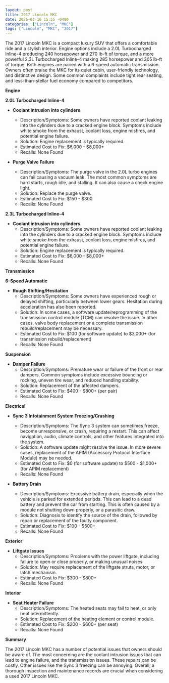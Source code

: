 ```yaml
---
layout: post
title: 2017 Lincoln MKC
date: 2025-03-16 15:55 -0400
categories: ["Lincoln", "MKC"]
tags: ["Lincoln", "MKC", "2017"]
---
```

The 2017 Lincoln MKC is a compact luxury SUV that offers a comfortable ride and a stylish interior. Engine options include a 2.0L Turbocharged Inline-4 producing 240 horsepower and 270 lb-ft of torque, and a more powerful 2.3L Turbocharged Inline-4 making 285 horsepower and 305 lb-ft of torque. Both engines are paired with a 6-speed automatic transmission. Owners often praise the MKC for its quiet cabin, user-friendly technology, and distinctive design. Some common complaints include tight rear seating, and less-than-stellar fuel economy compared to competitors.

**Engine**

**2.0L Turbocharged Inline-4**

*   **Coolant intrusion into cylinders**
    *   Description/Symptoms: Some owners have reported coolant leaking into the cylinders due to a cracked engine block. Symptoms include white smoke from the exhaust, coolant loss, engine misfires, and potential engine failure.
    *   Solution: Engine replacement is typically required.
    *   Estimated Cost to Fix: $6,000 - $8,000+
    *   Recalls: None Found

*   **Purge Valve Failure**
    *   Description/Symptoms: The purge valve in the 2.0L turbo engines can fail causing a vacuum leak. The most common symptoms are hard starts, rough idle, and stalling. It can also cause a check engine light.
    *   Solution: Replace the purge valve.
    *   Estimated Cost to Fix: $150 - $300
    *   Recalls: None Found

**2.3L Turbocharged Inline-4**

*   **Coolant intrusion into cylinders**
    *   Description/Symptoms: Some owners have reported coolant leaking into the cylinders due to a cracked engine block. Symptoms include white smoke from the exhaust, coolant loss, engine misfires, and potential engine failure.
    *   Solution: Engine replacement is typically required.
    *   Estimated Cost to Fix: $6,000 - $8,000+
    *   Recalls: None Found

**Transmission**

**6-Speed Automatic**

*   **Rough Shifting/Hesitation**
    *   Description/Symptoms: Some owners have experienced rough or delayed shifting, particularly between lower gears. Hesitation during acceleration has also been reported.
    *   Solution: In some cases, a software update/reprogramming of the transmission control module (TCM) can resolve the issue. In other cases, valve body replacement or a complete transmission rebuild/replacement may be necessary.
    *   Estimated Cost to Fix: $100 (for software update) to $3,000+ (for transmission rebuild/replacement)
    *   Recalls: None Found

**Suspension**

*   **Damper Failure**
    *   Description/Symptoms: Premature wear or failure of the front or rear dampers. Common symptoms include excessive bouncing or rocking, uneven tire wear, and reduced handling stability.
    *   Solution: Replacement of the affected dampers.
    *   Estimated Cost to Fix: $400 - $800+ (per pair)
    *   Recalls: None Found

**Electrical**

*   **Sync 3 Infotainment System Freezing/Crashing**
    *   Description/Symptoms: The Sync 3 system can sometimes freeze, become unresponsive, or crash, requiring a restart. This can affect navigation, audio, climate controls, and other features integrated into the system.
    *   Solution: A software update might resolve the issue. In more severe cases, replacement of the APIM (Accessory Protocol Interface Module) may be needed.
    *   Estimated Cost to Fix: $0 (for software update) to $500 - $1,000+ (for APIM replacement)
    *   Recalls: None Found

*   **Battery Drain**
    *   Description/Symptoms: Excessive battery drain, especially when the vehicle is parked for extended periods. This can lead to a dead battery and prevent the car from starting. This is often caused by a module not shutting down properly, or a parasitic draw.
    *   Solution: Diagnosis to identify the source of the drain, followed by repair or replacement of the faulty component.
    *   Estimated Cost to Fix: $100 - $500+
    *   Recalls: None Found

**Exterior**

*   **Liftgate Issues**
    *   Description/Symptoms: Problems with the power liftgate, including failure to open or close properly, or making unusual noises.
    *   Solution: May require replacement of the liftgate struts, motor, or latch mechanism.
    *   Estimated Cost to Fix: $300 - $800+
    *   Recalls: None Found

**Interior**

*   **Seat Heater Failure**
    *   Description/Symptoms: The heated seats may fail to heat, or only heat intermittently.
    *   Solution: Replacement of the heating element or control module.
    *   Estimated Cost to Fix: $200 - $600+ (per seat)
    *   Recalls: None Found

**Summary**

The 2017 Lincoln MKC has a number of potential issues that owners should be aware of. The most concerning are the coolant intrusion issues that can lead to engine failure, and the transmission issues. These repairs can be costly. Other issues like the Sync 3 freezing can be annoying. Overall, a thorough inspection and maintenance records are crucial when considering a used 2017 Lincoln MKC.

